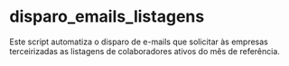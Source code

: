 # disparo_emails_listagens
Este script automatiza o disparo de e-mails que solicitar às empresas terceirizadas as listagens de colaboradores ativos do mês de referência.
